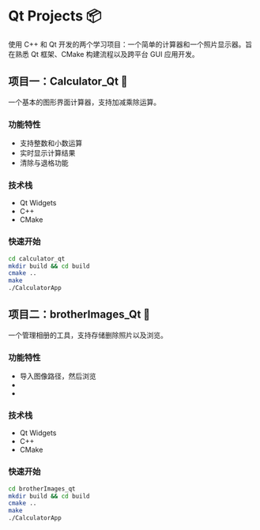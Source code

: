 # Qt Projects 📦

使用 C++ 和 Qt 开发的两个学习项目：一个简单的计算器和一个照片显示器。旨在熟悉 Qt 框架、CMake 构建流程以及跨平台 GUI 应用开发。


## 项目一：Calculator_Qt 🧮

一个基本的图形界面计算器，支持加减乘除运算。

### 功能特性
- 支持整数和小数运算
- 实时显示计算结果
- 清除与退格功能

### 技术栈
- Qt Widgets
- C++
- CMake

### 快速开始
```bash
cd calculator_qt
mkdir build && cd build
cmake ..
make
./CalculatorApp
```

## 项目二：brotherImages_Qt 📸

一个管理相册的工具，支持存储删除照片以及浏览。

### 功能特性
- 导入图像路径，然后浏览
- 
- 

### 技术栈
- Qt Widgets
- C++
- CMake

### 快速开始
```bash
cd brotherImages_qt
mkdir build && cd build
cmake ..
make
./CalculatorApp
```